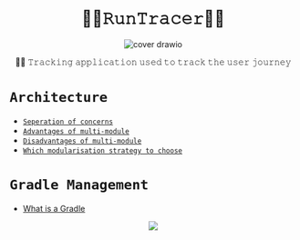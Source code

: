 <h1 align="center">🏃‍♂️𝚁𝚞𝚗𝚃𝚛𝚊𝚌𝚎𝚛🏃‍♀️</h1>

<div align="center">

![cover drawio](https://github.com/devrath/RunTracer/assets/1456191/a75f15d9-845e-49b9-b87e-39d98697ffd3)

</div>

<div align="center">

🏃‍♂️ 𝚃𝚛𝚊𝚌𝚔𝚒𝚗𝚐 𝚊𝚙𝚙𝚕𝚒𝚌𝚊𝚝𝚒𝚘𝚗 𝚞𝚜𝚎𝚍 𝚝𝚘 𝚝𝚛𝚊𝚌𝚔 𝚝𝚑𝚎 𝚞𝚜𝚎𝚛 𝚓𝚘𝚞𝚛𝚗𝚎𝚢

</div>



# `Architecture`
* [`Seperation of concerns`](https://github.com/devrath/RunTracer/wiki/Architecture:-Separation-of-concerns)
* [`Advantages of multi-module`](https://github.com/devrath/RunTracer/wiki/Architecture:-Advantages-of-multi%E2%80%90module)
* [`Disadvantages of multi-module`](https://github.com/devrath/RunTracer/wiki/Architecture:-Disadvantages-of-multi%E2%80%90module)
* [`Which modularisation strategy to choose`](https://github.com/devrath/RunTracer/wiki/Architecture:-Which-modularisation-strategy-to-choose)

# `Gradle Management`
* [What is a Gradle](https://github.com/devrath/RunTracer/wiki/Gradle-Management:-What-is-a-Gradle)




<p align="center">
<a><img src="https://forthebadge.com/images/badges/built-for-android.svg"></a>
</p>

